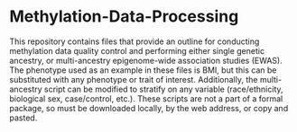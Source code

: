 # Methylation-Data-Processing
This repository contains files that provide an outline for conducting methylation data quality control and performing either single genetic ancestry, or multi-ancestry epigenome-wide association studies (EWAS). The phenotype used as an example in these files is BMI, but this can be substituted with any phenotype or trait of interest. Additionally, the multi-ancestry script can be modified to stratify on any variable (race/ethnicity, biological sex, case/control, etc.). These scripts are not a part of a formal package, so must be downloaded locally, by the web address, or copy and pasted. 
